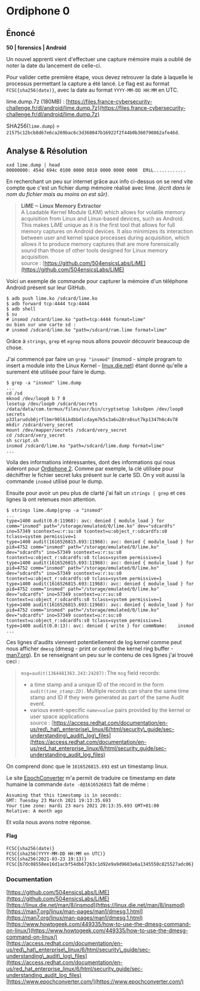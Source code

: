 # Ordiphone 0

## Énoncé

**50 \| forensics \| Android**

Un nouvel apprenti vient d'effectuer une capture mémoire mais a oublié de noter la date du lancement de celle-ci.

Pour valider cette première étape, vous devez retrouver la date à laquelle le processus permettant la capture a été lancé. Le flag est au format `FCSC{sha256(date)}`, avec la date au format `YYYY-MM-DD HH:MM` en UTC.

lime.dump.7z \(180MB\) : [https://files.france-cybersecurity-challenge.fr/dl/android/lime.dump.7z](https://files.france-cybersecurity-challenge.fr/dl/android/lime.dump.7z)

SHA256\(`lime.dump`\) = `21575c12bcb8d67e6ca269bac6c3d360847b16922f2f44b0b360790862afe46d`.

## Analyse & Résolution

```text
xxd lime.dump | head
00000000: 454d 694c 0100 0000 0010 0000 0000 0000  EMiL............
```

En recherchant un peu sur internet grâce aux info ci-dessus on se rend vite compte que c'est un fichier dump mémoire réalisé avec lime. _\(écrit dans le nom du fichier mais au moins on est sûr\)_.

> **LiME ~ Linux Memory Extractor**  
> A Loadable Kernel Module \(LKM\) which allows for volatile memory acquisition from Linux and Linux-based devices, such as Android. This makes LiME unique as it is the first tool that allows for full memory captures on Android devices. It also minimizes its interaction between user and kernel space processes during acquisition, which allows it to produce memory captures that are more forensically sound than those of other tools designed for Linux memory acquisition.   
> source : [https://github.com/504ensicsLabs/LiME](https://github.com/504ensicsLabs/LiME)

Voici un exemple de commande pour capturer la mémoire d'un téléphone Android présent sur leur GitHub.

```text
$ adb push lime.ko /sdcard/lime.ko
$ adb forward tcp:4444 tcp:4444
$ adb shell
$ su
# insmod /sdcard/lime.ko "path=tcp:4444 format=lime"
ou bien sur une carte sd :
# insmod /sdcard/lime.ko "path=/sdcard/ram.lime format=lime"
```

Grâce à `strings`, `grep` et `egrep` nous allons pouvoir découvrir beaucoup de chose.

J'ai commencé par faire un `grep "insmod"` \(insmod - simple program to insert a module into the Linux Kernel - [linux.die.net](https://linux.die.net/man/8/insmod)\) étant donné qu'elle a surement été utilisée pour faire le dump.

```text
$ grep -a "insmod" lime.dump
...
cd /sd	
mknod /dev/loop0 b 7 0
losetup /dev/loop0 /sdcard/secrets
/data/data/com.termux/files/usr/bin/cryptsetup luksOpen /dev/loop0 secrets
p33larudsb0jrflbmr90l6ikdbb4lcdaym7k5s3a6u28rx8sut7kp1347h6c4v78
mkdir /sdcard/very_secret
mount /dev/mapper/secrets /sdcard/very_secret
cd /sdcard/very_secret
sh script.sh
insmod /sdcard/lime.ko "path=/sdcard/lime.dump format=lime"
...
```

Voila des informations intéressantes, dont des informations qui nous aideront pour [Ordiphone 2](ordiphone-0.md#ordiphone-2). Comme par exemple, la clé utilisée pour déchiffrer le fichier secret luks présent sur le carte SD. On y voit aussi la commande `insmod` utilisé pour le dump.

Ensuite pour avoir un peu plus de clarté j'ai fait un `strings | grep` et ces lignes là ont retenues mon attention.

```text
$ strings lime.dump|grep -a "insmod"
...
type=1400 audit(0.0:11968): avc: denied { module_load } for comm="insmod" path="/storage/emulated/0/lime.ko" dev="sdcardfs" ino=57349 scontext=u:r:su:s0 tcontext=u:object_r:sdcardfs:s0 tclass=system permissive=1
type=1400 audit(1616526815.693:11968): avc: denied { module_load } for pid=4752 comm="insmod" path="/storage/emulated/0/lime.ko" dev="sdcardfs" ino=57349 scontext=u:r:su:s0 tcontext=u:object_r:sdcardfs:s0 tclass=system permissive=1
type=1400 audit(1616526815.693:11968): avc: denied { module_load } for pid=4752 comm="insmod" path="/storage/emulated/0/lime.ko" dev="sdcardfs" ino=57349 scontext=u:r:su:s0 tcontext=u:object_r:sdcardfs:s0 tclass=system permissive=1
type=1400 audit(1616526815.693:11968): avc: denied { module_load } for pid=4752 comm="insmod" path="/storage/emulated/0/lime.ko" dev="sdcardfs" ino=57349 scontext=u:r:su:s0 tcontext=u:object_r:sdcardfs:s0 tclass=system permissive=1
type=1400 audit(1616526815.693:11968): avc: denied { module_load } for pid=4752 comm="insmod" path="/storage/emulated/0/lime.ko" dev="sdcardfs" ino=57349 scontext=u:r:su:s0 tcontext=u:object_r:sdcardfs:s0 tclass=system permissive=1
type=1400 audit(0.0:13): avc: denied { write } for commName:    insmod
...
```

Ces lignes d'audits viennent potentiellement de log kernel comme peut nous afficher `dmesg` \(dmesg - print or control the kernel ring buffer - [man7.org](https://man7.org/linux/man-pages/man1/dmesg.1.html)\). En se renseignant un peu sur le contenu de ces lignes j'ai trouvé ceci :

> `msg=audit(1364481363.243:24287):`The `msg` field records:  
> - a time stamp and a unique ID of the record in the form `audit(`_`time_stamp`_`:`_`ID`_`)`. Multiple records can share the same time stamp and ID if they were generated as part of the same Audit event.  
> - various event-specific _`name`_`=`_`value`_ pairs provided by the kernel or user space applications  
> source : [https://access.redhat.com/documentation/en-us/red\_hat\_enterprise\_linux/6/html/security\_guide/sec-understanding\_audit\_log\_files](https://access.redhat.com/documentation/en-us/red_hat_enterprise_linux/6/html/security_guide/sec-understanding_audit_log_files)

On comprend donc que le `1616526815.693` est un timestamp linux.

Le site [EpochConverter](https://www.epochconverter.com/) m'a permit de traduire ce timestamp en date humaine la commande `date -d@1616526815` fait de même :

```text
Assuming that this timestamp is in seconds:
GMT: Tuesday 23 March 2021 19:13:35.693
Your time zone: mardi 23 mars 2021 20:13:35.693 GMT+01:00
Relative: A month ago
```

Et voila nous avons notre réponse.

#### Flag

```text
FCSC{sha256(date)}
FCSC{sha256(YYYY-MM-DD HH:MM en UTC)}
FCSC{sha256(2021-03-23 19:13)}
FCSC{b7dc08558ee16d1acbf54db67263c1d92e9a9d9603e6a1345550c825527adc06}
```

### Documentation

[https://github.com/504ensicsLabs/LiME](https://github.com/504ensicsLabs/LiME)  
[https://linux.die.net/man/8/insmod](https://linux.die.net/man/8/insmod)  
[https://man7.org/linux/man-pages/man1/dmesg.1.html](https://man7.org/linux/man-pages/man1/dmesg.1.html)  
[https://www.howtogeek.com/449335/how-to-use-the-dmesg-command-on-linux/](https://www.howtogeek.com/449335/how-to-use-the-dmesg-command-on-linux/)  
[https://access.redhat.com/documentation/en-us/red\_hat\_enterprise\_linux/6/html/security\_guide/sec-understanding\_audit\_log\_files](https://access.redhat.com/documentation/en-us/red_hat_enterprise_linux/6/html/security_guide/sec-understanding_audit_log_files)  
[https://www.epochconverter.com/](https://www.epochconverter.com/)

